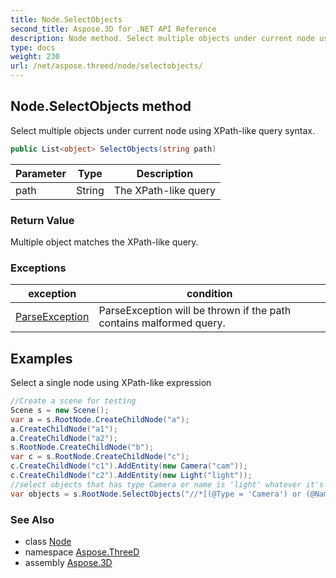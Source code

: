 ```yaml
---
title: Node.SelectObjects
second_title: Aspose.3D for .NET API Reference
description: Node method. Select multiple objects under current node using XPathlike query syntax
type: docs
weight: 230
url: /net/aspose.threed/node/selectobjects/
---
```

## Node.SelectObjects method

Select multiple objects under current node using XPath-like query syntax.

```csharp
public List<object> SelectObjects(string path)
```

| Parameter | Type | Description |
| --- | --- | --- |
| path | String | The XPath-like query |

### Return Value

Multiple object matches the XPath-like query.

### Exceptions

| exception | condition |
| --- | --- |
| [ParseException](../../../aspose.threed.utilities/parseexception/) | ParseException will be thrown if the path contains malformed query. |

## Examples

Select a single node using XPath-like expression

```csharp
//Create a scene for testing
Scene s = new Scene();
var a = s.RootNode.CreateChildNode("a");
a.CreateChildNode("a1");
a.CreateChildNode("a2");
s.RootNode.CreateChildNode("b");
var c = s.RootNode.CreateChildNode("c");
c.CreateChildNode("c1").AddEntity(new Camera("cam"));
c.CreateChildNode("c2").AddEntity(new Light("light"));
//select objects that has type Camera or name is 'light' whatever it's located.
var objects = s.RootNode.SelectObjects("//*[(@Type = 'Camera') or (@Name = 'light')]");
```

### See Also

* class [Node](../)
* namespace [Aspose.ThreeD](../../node/)
* assembly [Aspose.3D](../../../)


